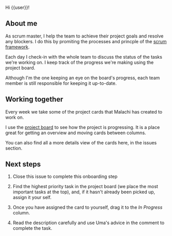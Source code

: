 Hi {{user}}!

## About me

As scrum master, I help the team to achieve their project goals and resolve any blockers. I do this by promiting the processes and princple of the [scrum framework](https://www.scrum.org/resources/what-is-scrum).

Each day I check-in with the whole team to discuss the status of the tasks we're working on. I keep track of the progress we're making using the project board.

Although I'm the one keeping an eye on the board's progress, each team member is still responsible for keeping it up-to-date.

## Working together

Every week we take some of the project cards that Malachi has created to work on.

I use the [project board](https://github.com/{{username}}/{{repo}}/projects/1) to see how the project is progressing. It is a place great for getting an overview and moving cards between columns.

You can also find all a more details view of the cards here, in the issues section.

## Next steps

1. Close this issue to complete this onboarding step

2. Find the highest priority task in the project board (we place the most important tasks at the top), and, if it hasn't already been picked up, assign it your self.

3. Once you have assigned the card to yourself, drag it to the _In Progress_ column.

4. Read the description carefully and use Uma's advice in the comment to complete the task.
